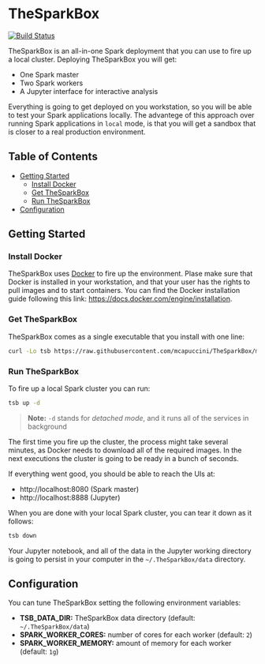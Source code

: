 # TheSparkBox

[![Build Status](https://travis-ci.org/mcapuccini/TheSparkBox.svg?branch=master)](https://travis-ci.org/mcapuccini/TheSparkBox)

TheSparkBox is an all-in-one Spark deployment that you can use to fire up a local cluster. Deploying TheSparkBox you will get:

- One Spark master
- Two Spark workers
- A Jupyter interface for interactive analysis

Everything is going to get deployed on you workstation, so you will be able to test your Spark applications locally. The advantege of this approach over running Spark applications in `local` mode, is that you will get a sandbox that is closer to a real production environment. 

## Table of Contents

- [Getting Started](#getting-started)
  - [Install Docker](#install-docker)
  - [Get TheSparkBox](#get-thesparkbox)
  - [Run TheSparkBox](#run-thesparkbox)
- [Configuration](#configuration)

## Getting Started

### Install Docker
TheSparkBox uses [Docker](https://www.docker.com/) to fire up the environment. Plase make sure that Docker is installed in your workstation, and that your user has the rights to pull images and to start containers. You can find the Docker installation guide following this link: https://docs.docker.com/engine/installation.

### Get TheSparkBox
TheSparkBox comes as a single executable that you install with one line:

```bash
curl -Lo tsb https://raw.githubusercontent.com/mcapuccini/TheSparkBox/master/bin/tsb && chmod +x tsb && sudo mv tsb /usr/local/bin/
```

### Run TheSparkBox

To fire up a local Spark cluster you can run:

```bash
tsb up -d 
```

> **Note:** `-d` stands for *detached mode*, and it runs all of the services in background

The first time you fire up the cluster, the process might take several minutes, as Docker needs to download all of the required images. In the next executions the cluster is going to be ready in a bunch of seconds. 

If everything went good, you should be able to reach the UIs at:

- http://localhost:8080 (Spark master)
- http://localhost:8888 (Jupyter)

When you are done with your local Spark cluster, you can tear it down as it follows:

```bash
tsb down
```

Your Jupyter notebook, and all of the data in the Jupyter working directory is going to persist in your computer in the `~/.TheSparkBox/data` directory.

## Configuration
You can tune TheSparkBox setting the following environment variables:

- **TSB_DATA_DIR:** TheSparkBox data directory (default: `~/.TheSparkBox/data`)
- **SPARK_WORKER_CORES:** number of cores for each worker (default: `2`)
- **SPARK_WORKER_MEMORY:** amount of memory  for each worker (default: `1g`)
